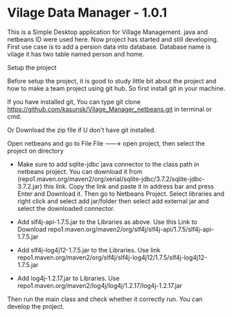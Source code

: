 Vilage Data Manager - 1.0.1
===========================

This is a Simple Desktop application for Village Management. java and netbeans ID were used here. Now project has started and still developing. First use case is to add a persion data into database. Database name is vilage it has two table named person and home. 

Setup the project

Before setup the project, it is good to study little bit about the project and how to make a team project using git hub. So first install git in your machine.

If you have installed git, You can type
git clone https://github.com/kasunsk/Vilage_Manager_netbeans.git in terminal or cmd.

Or Download the zip file if U don't have git installed.

Open netbeans and go to File
File ---> open project, then select the project on directory

*  Make sure to add sqlite-jdbc java connector to the class path in netbeans project. You can download it from 
(repo1.maven.org/maven2/org/xerial/sqlite-jdbc/3.7.2/sqlite-jdbc-3.7.2.jar) this link.  Copy the link and paste it in address bar and press Enter and Download it.
Then go to Netbeans Project. Select libraries and right click and select add jar/folder then select add external jar and select the downloaded connector. 

* Add slf4j-api-1.7.5.jar to the Libraries as above. Use this Link to Download repo1.maven.org/maven2/org/slf4j/slf4j-api/1.7.5/slf4j-api-1.7.5.jar
* Add slf4j-log4j12-1.7.5.jar to the Libraries. Use link repo1.maven.org/maven2/org/slf4j/slf4j-log4j12/1.7.5/slf4j-log4j12-1.7.5.jar
* Add log4j-1.2.17.jar to Libraries. Use repo1.maven.org/maven2/log4j/log4j/1.2.17/log4j-1.2.17.jar

Then run the main class and check whether it correctly run. You can develop the project. 

